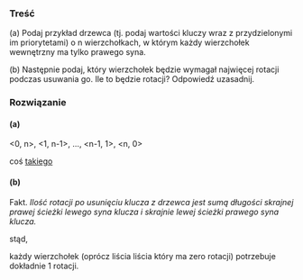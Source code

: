 ### Treść 
(a) Podaj przykład drzewca (tj. podaj wartości kluczy wraz z przydzielonymi im priorytetami) o n wierzchołkach, w którym każdy wierzchołek wewnętrzny ma tylko prawego syna. 

(b) Następnie podaj, który wierzchołek będzie wymagał najwięcej rotacji podczas usuwania go. Ile to będzie rotacji? Odpowiedź uzasadnij.

### Rozwiązanie
#### (a)

<0, n>, <1, n-1>, ..., <n-1, 1>, <n, 0>

coś [takiego](https://hackmd.io/ynBk4XHkShC_MY1BSC8k9w?view)

#### (b)

Fakt. *Ilość rotacji po usunięciu klucza z drzewca jest sumą długości 
  skrajnej prawej ścieżki lewego syna klucza i 
  skrajnie lewej ścieżki prawego syna klucza.*

stąd, 

każdy wierzchołek (oprócz liścia liścia który ma zero rotacji) potrzebuje dokładnie 1 rotacji.

